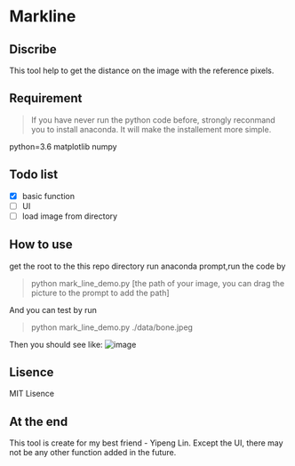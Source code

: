 # Markline

## Discribe
This tool help to get the distance on the image with the reference pixels.


## Requirement
> If you have never run the python code before, strongly reconmand you to install anaconda. It will make the installement more simple.

python=3.6
matplotlib
numpy


## Todo list
- [x] basic function
- [ ] UI
- [ ] load image from directory

## How to use 
get the root to the this repo directory
run anaconda prompt,run the code by
> python mark_line_demo.py [the path of your image, you can drag the picture to the prompt to add the path]

And you can test by run 
> python mark_line_demo.py ./data/bone.jpeg

Then you should see like:
 ![image](https://github.com/ZhengXing-shawn/Markline/tree/master/images/bone_result_0.jpg)


## Lisence 
MIT Lisence


## At the end
This tool is create for my best friend - Yipeng Lin.
Except the UI, there may not be any other function added in the future.